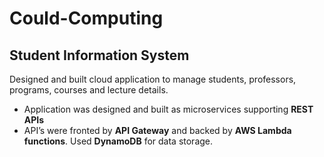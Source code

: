# Could-Computing

## Student Information System

Designed and built cloud application to manage students, professors, programs, courses and lecture details.
* Application was designed and built as microservices supporting <b>REST APIs</b>
* API’s were fronted by <b>API Gateway</b> and backed by <b>AWS Lambda functions</b>. Used <b>DynamoDB</b> for data storage.
